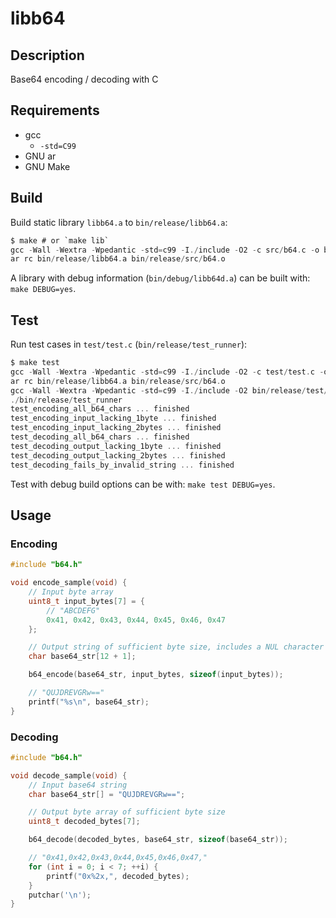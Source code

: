 # libb64

## Description

Base64 encoding / decoding with C

## Requirements

- gcc
    - `-std=C99`
- GNU ar
- GNU Make

## Build

Build static library `libb64.a` to `bin/release/libb64.a`:

```c
$ make # or `make lib`
gcc -Wall -Wextra -Wpedantic -std=c99 -I./include -O2 -c src/b64.c -o bin/release/src/b64.o
ar rc bin/release/libb64.a bin/release/src/b64.o
```

A library with debug information (`bin/debug/libb64d.a`) can be built with: `make DEBUG=yes`.

## Test

Run test cases in `test/test.c` (`bin/release/test_runner`):

```c
$ make test
gcc -Wall -Wextra -Wpedantic -std=c99 -I./include -O2 -c test/test.c -o bin/release/test/test.o
ar rc bin/release/libb64.a bin/release/src/b64.o
gcc -Wall -Wextra -Wpedantic -std=c99 -I./include -O2 bin/release/test/test.o -L./bin/release -lb64 -o bin/release/test_runner
./bin/release/test_runner
test_encoding_all_b64_chars ... finished
test_encoding_input_lacking_1byte ... finished
test_encoding_input_lacking_2bytes ... finished
test_decoding_all_b64_chars ... finished
test_decoding_output_lacking_1byte ... finished
test_decoding_output_lacking_2bytes ... finished
test_decoding_fails_by_invalid_string ... finished
```

Test with debug build options can be with: `make test DEBUG=yes`.

## Usage

### Encoding

```c
#include "b64.h"

void encode_sample(void) {
    // Input byte array
    uint8_t input_bytes[7] = {
        // "ABCDEFG"
        0x41, 0x42, 0x43, 0x44, 0x45, 0x46, 0x47
    };

    // Output string of sufficient byte size, includes a NUL character ('\0')
    char base64_str[12 + 1];

    b64_encode(base64_str, input_bytes, sizeof(input_bytes));

    // "QUJDREVGRw=="
    printf("%s\n", base64_str);
}
```

### Decoding

```c
#include "b64.h"

void decode_sample(void) {
    // Input base64 string
    char base64_str[] = "QUJDREVGRw==";

    // Output byte array of sufficient byte size
    uint8_t decoded_bytes[7];

    b64_decode(decoded_bytes, base64_str, sizeof(base64_str));

    // "0x41,0x42,0x43,0x44,0x45,0x46,0x47,"
    for (int i = 0; i < 7; ++i) {
        printf("0x%2x,", decoded_bytes);
    }
    putchar('\n');
}
```
